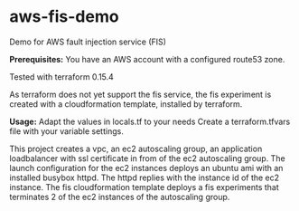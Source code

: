 # aws-fis-demo
Demo for AWS fault injection service (FIS)

**Prerequisites:**
You have an AWS account with a configured route53 zone.

Tested with terraform 0.15.4

As terraform does not yet support the fis service, the fis experiment
is created with a cloudformation template, installed by terraform.

**Usage:**
Adapt the values in locals.tf to your needs
Create a terraform.tfvars file with your variable settings.

This project creates a vpc, an ec2 autoscaling group, an application loadbalancer
with ssl certificate in from of the ec2 autoscaling group. The launch configuration for the 
ec2 instances deploys an ubuntu ami with an installed busybox httpd. The httpd replies
with the instance id of the ec2 instance.
The fis cloudformation template deploys a fis experiments that terminates 2 of the
ec2 instances of the autoscaling group.
